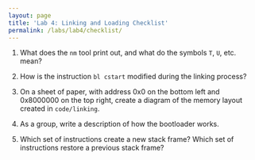 ```yaml
---
layout: page
title: 'Lab 4: Linking and Loading Checklist'
permalink: /labs/lab4/checklist/
---
```


1. What does the `nm` tool print out, and what do the symbols `T`, `U`, etc. mean?

2. How is the instruction `bl cstart` modified during the linking process?

3. On a sheet of paper, with address 0x0 on the bottom left and 0x8000000 on the top right,
   create a diagram of the memory layout created in `code/linking`.

4. As a group, write a description of how the bootloader works.

5. Which set of instructions create a new stack frame? Which set of instructions
   restore a previous stack frame?
